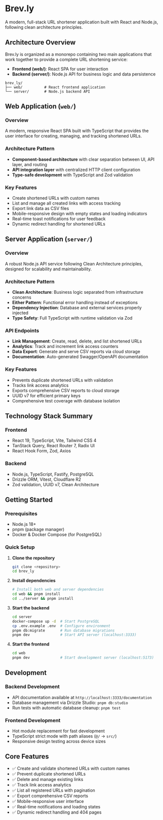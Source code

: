 # Brev.ly

A modern, full-stack URL shortener application built with React and Node.js, following clean architecture principles.

## Architecture Overview

Brev.ly is organized as a monorepo containing two main applications that work together to provide a complete URL shortening service:

- **Frontend (web/)**: React SPA for user interaction
- **Backend (server/)**: Node.js API for business logic and data persistence

```
brev_ly/
├── web/          # React frontend application
└── server/       # Node.js backend API
```

## Web Application (`web/`)

### Overview

A modern, responsive React SPA built with TypeScript that provides the user interface for creating, managing, and tracking shortened URLs.

### Architecture Pattern

- **Component-based architecture** with clear separation between UI, API layer, and routing
- **API integration layer** with centralized HTTP client configuration
- **Type-safe development** with TypeScript and Zod validation

### Key Features

- Create shortened URLs with custom names
- List and manage all created links with access tracking
- Export link data as CSV files
- Mobile-responsive design with empty states and loading indicators
- Real-time toast notifications for user feedback
- Dynamic redirect handling for shortened URLs

## Server Application (`server/`)

### Overview

A robust Node.js API service following Clean Architecture principles, designed for scalability and maintainability.

### Architecture Pattern

- **Clean Architecture**: Business logic separated from infrastructure concerns
- **Either Pattern**: Functional error handling instead of exceptions
- **Dependency Injection**: Database and external services properly injected
- **Type Safety**: Full TypeScript with runtime validation via Zod

### API Endpoints

- **Link Management**: Create, read, delete, and list shortened URLs
- **Analytics**: Track and increment link access counters
- **Data Export**: Generate and serve CSV reports via cloud storage
- **Documentation**: Auto-generated Swagger/OpenAPI documentation

### Key Features

- Prevents duplicate shortened URLs with validation
- Tracks link access analytics
- Exports comprehensive CSV reports to cloud storage
- UUID v7 for efficient primary keys
- Comprehensive test coverage with database isolation

## Technology Stack Summary

### Frontend

- React 19, TypeScript, Vite, Tailwind CSS 4
- TanStack Query, React Router 7, Radix UI
- React Hook Form, Zod, Axios

### Backend

- Node.js, TypeScript, Fastify, PostgreSQL
- Drizzle ORM, Vitest, Cloudflare R2
- Zod validation, UUID v7, Clean Architecture

## Getting Started

### Prerequisites

- Node.js 18+
- pnpm (package manager)
- Docker & Docker Compose (for PostgreSQL)

### Quick Setup

1. **Clone the repository**

   ```bash
   git clone <repository>
   cd brev_ly
   ```

2. **Install dependencies**

   ```bash
   # Install both web and server dependencies
   cd web && pnpm install
   cd ../server && pnpm install
   ```

3. **Start the backend**

   ```bash
   cd server
   docker-compose up -d  # Start PostgreSQL
   cp .env.example .env  # Configure environment
   pnpm db:migrate       # Run database migrations
   pnpm dev              # Start API server (localhost:3333)
   ```

4. **Start the frontend**
   ```bash
   cd web
   pnpm dev              # Start development server (localhost:5173)
   ```

## Development

### Backend Development

- API documentation available at `http://localhost:3333/documentation`
- Database management via Drizzle Studio: `pnpm db:studio`
- Run tests with automatic database cleanup: `pnpm test`

### Frontend Development

- Hot module replacement for fast development
- TypeScript strict mode with path aliases (`@/` → `src/`)
- Responsive design testing across device sizes

## Core Features

- ✅ Create and validate shortened URLs with custom names
- ✅ Prevent duplicate shortened URLs
- ✅ Delete and manage existing links
- ✅ Track link access analytics
- ✅ List all registered URLs with pagination
- ✅ Export comprehensive CSV reports
- ✅ Mobile-responsive user interface
- ✅ Real-time notifications and loading states
- ✅ Dynamic redirect handling and 404 pages
